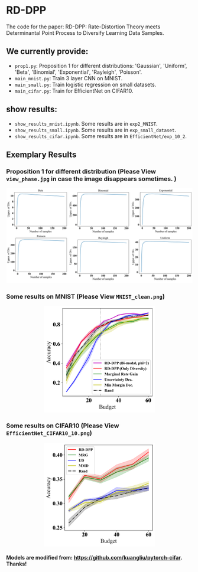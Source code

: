 # RD-DPP
The code for the paper: RD-DPP: Rate-Distortion Theory meets Determinantal Point Process to Diversify Learning Data Samples.

## We currently provide:
- ```prop1.py```: Proposition 1 for different distributions:
'Gaussian', 'Uniform', 'Beta', 'Binomial', 'Exponential', 'Rayleigh', 'Poisson'.
- ```main_mnist.py```: Train 3 layer CNN on MNIST.
- ```main_small.py```: Train logistic regression on small datasets.
- ```main_cifar.py```: Train for EfficientNet on CIFAR10. 


## show results:
- ```show_results_mnist.ipynb```. Some results are in ```exp2_MNIST```.
- ```show_results_small.ipynb```. Some results are in ```exp_small_dataset```.
- ```show_results_cifar.ipynb```. Some results are in ```EfficientNet/exp_10_2```.


## Exemplary Results
### Proposition 1 for different distribution (Please View ```view_phase.jpg``` in case the image disappears sometimes. )

<div align="center">
	<img src="https://github.com/XiwenChen-Clemson/RD-DPP/blob/main/view_phase.jpg" alt="Editor" width="800">
</div>


### Some results on MNIST (Please View ```MNIST_clean.png```)
<div align="center">
	<img src="https://github.com/XiwenChen-Clemson/RD-DPP/blob/main/MNIST_clean.png" alt="Editor" width="300">
</div>

### Some results on CIFAR10 (Please View ```EfficientNet_CIFAR10_10.png```)

<div align="center">
	<img src="https://github.com/XiwenChen-Clemson/RD-DPP/blob/main/EfficientNet_CIFAR10_10.png" alt="Editor" width="300">
</div>





#### Models are modified from: https://github.com/kuangliu/pytorch-cifar. Thanks!



